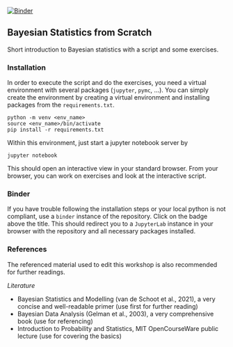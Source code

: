 [![Binder](https://mybinder.org/badge_logo.svg)](https://mybinder.org/v2/gh/ANTS-ON/BayesianStats/HEAD)

Bayesian Statistics from Scratch
---

Short introduction to Bayesian statistics with a script and some exercises.

### Installation
In order to execute the script and do the exercises, you need a virtual environment with several packages (`jupyter`, `pymc`, ...). You can simply create the environment by creating a virtual environment and installing packages from the `requirements.txt`.
```shell
python -m venv <env_name>
source <env_name>/bin/activate
pip install -r requirements.txt
```
Within this environment, just start a jupyter notebook server by
```shell
jupyter notebook
```
This should open an interactive view in your standard browser. From your browser, you can work on exercises and look at the interactive script.

### Binder
If you have trouble following the installation steps or your local python is not compliant, use a `binder` instance of the repository. Click on the badge above the title. This should redirect you to a `JupyterLab` instance in your browser with the repository and all necessary packages installed.

### References
The referenced material used to edit this workshop is also recommended for further readings.

*Literature*
- Bayesian Statistics and Modelling (van de Schoot et al., 2021), a very concise and well-readable primer (use first for further reading)
- Bayesian Data Analysis (Gelman et al., 2003), a very comprehensive book (use for referencing)
- Introduction to Probability and Statistics, MIT OpenCourseWare public lecture (use for covering the basics)
